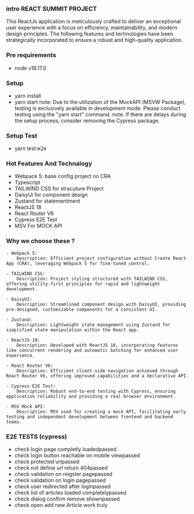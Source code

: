 ### intro REACT SUMMIT PROJECT
This ReactJs application is meticulously crafted to deliver an exceptional user experience with a focus on efficiency, maintainability, and modern design principles. The following features and technologies have been strategically incorporated to ensure a robust and high-quality application.

### Pre requirements
- node v18.17.0

### Setup
- yarn install
- yarn start
note: Due to the utilization of the MockAPI (MSVW Package), testing is exclusively available in development mode. Please conduct testing using the "yarn start" command.
note: If there are delays during the setup process, consider removing the Cypress package.

### Setup Test
- yarn test:e2e

### Hot Features And Technalogy
- Webpack 5: base config project no CRA
- Typescript
- TAILWIND CSS for stracuture Project
- DaisyUi for component design
- Zustand for statementment
- ReactJS 18
- React Router V6
- Cypress E2E Test
- MSV For MOCK API

### Why we choose these ?
    - Webpack 5:
        Description: Efficient project configuration without Create React App (CRA), leveraging Webpack 5 for fine-tuned control.

    - TAILWIND CSS:
        Description: Project styling structured with TAILWIND CSS, offering utility-first principles for rapid and lightweight development.

    - DaisyUI:
        Description: Streamlined component design with DaisyUI, providing pre-designed, customizable components for a consistent UI.

    - Zustand:
        Description: Lightweight state management using Zustand for simplified state manipulation within the React app.

    - ReactJS 18:
        Description: Developed with ReactJS 18, incorporating features like concurrent rendering and automatic batching for enhanced user experience.

    - React Router V6:
        Description: Efficient client-side navigation achieved through React Router V6, offering improved capabilities and a declarative API.

    - Cypress E2E Test:
        Description: Robust end-to-end testing with Cypress, ensuring application reliability and providing a real browser environment.

    - MSV Mock API:
        Description: MSV used for creating a mock API, facilitating early testing and independent development between frontend and backend teams.

### E2E TESTS (cypress)
- check login page completly loadedpassed
- check login button reachable on mobile viewpassed
- check protected urlpassed
- check not define url return 404passed
- check validation on reigster pagepassed
- check validation on login pagepassed
- check user redirected after loginpassed
- check list of articles loaded completelypassed
- check dialog confirm remove shownpassed
- check open add new Article work truly